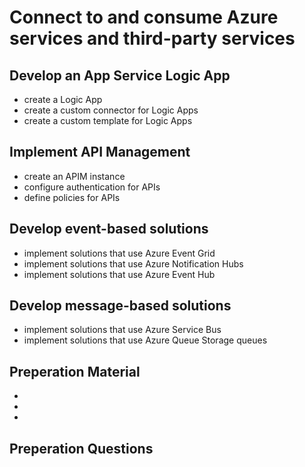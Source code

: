 # Connect to and consume Azure services and third-party services

## Develop an App Service Logic App

- create a Logic App
- create a custom connector for Logic Apps
- create a custom template for Logic Apps

## Implement API Management

- create an APIM instance
- configure authentication for APIs
- define policies for APIs

## Develop event-based solutions

- implement solutions that use Azure Event Grid
- implement solutions that use Azure Notification Hubs
- implement solutions that use Azure Event Hub

## Develop message-based solutions

- implement solutions that use Azure Service Bus
- implement solutions that use Azure Queue Storage queues

## Preperation Material

- 
- 
- 

## Preperation Questions
